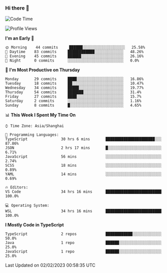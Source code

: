 ### Hi there 👋

<!--
**waynelwz/waynelwz** is a ✨ _special_ ✨ repository because its `README.md` (this file) appears on your GitHub profile.

Here are some ideas to get you started:

- 🔭 I’m currently working on ...
- 🌱 I’m currently learning ...
- 👯 I’m looking to collaborate on ...
- 🤔 I’m looking for help with ...
- 💬 Ask me about ...
- 📫 How to reach me: ...
- 😄 Pronouns: ...
- ⚡ Fun fact: ...
-->

<!--START_SECTION:waka-->
![Code Time](http://img.shields.io/badge/Code%20Time-975%20hrs%2030%20mins-blue)

![Profile Views](http://img.shields.io/badge/Profile%20Views-0-blue)

**I'm an Early 🐤** 

```text
🌞 Morning    44 commits     ██████░░░░░░░░░░░░░░░░░░░   25.58% 
🌆 Daytime    83 commits     ████████████░░░░░░░░░░░░░   48.26% 
🌃 Evening    45 commits     ██████░░░░░░░░░░░░░░░░░░░   26.16% 
🌙 Night      0 commits      ░░░░░░░░░░░░░░░░░░░░░░░░░   0.0%

```
📅 **I'm Most Productive on Thursday** 

```text
Monday       29 commits     ████░░░░░░░░░░░░░░░░░░░░░   16.86% 
Tuesday      18 commits     ██░░░░░░░░░░░░░░░░░░░░░░░   10.47% 
Wednesday    34 commits     █████░░░░░░░░░░░░░░░░░░░░   19.77% 
Thursday     54 commits     ███████░░░░░░░░░░░░░░░░░░   31.4% 
Friday       27 commits     ████░░░░░░░░░░░░░░░░░░░░░   15.7% 
Saturday     2 commits      ░░░░░░░░░░░░░░░░░░░░░░░░░   1.16% 
Sunday       8 commits      █░░░░░░░░░░░░░░░░░░░░░░░░   4.65%

```


📊 **This Week I Spent My Time On** 

```text
⌚︎ Time Zone: Asia/Shanghai

💬 Programming Languages: 
TypeScript               30 hrs 6 mins       ██████████████████████░░░   87.86% 
JSON                     2 hrs 17 mins       █░░░░░░░░░░░░░░░░░░░░░░░░   6.71% 
JavaScript               56 mins             ░░░░░░░░░░░░░░░░░░░░░░░░░   2.74% 
SCSS                     18 mins             ░░░░░░░░░░░░░░░░░░░░░░░░░   0.89% 
YAML                     14 mins             ░░░░░░░░░░░░░░░░░░░░░░░░░   0.69%

🔥 Editors: 
VS Code                  34 hrs 16 mins      █████████████████████████   100.0%

💻 Operating System: 
WSL                      34 hrs 16 mins      █████████████████████████   100.0%

```

**I Mostly Code in TypeScript** 

```text
TypeScript               2 repos             ████████████░░░░░░░░░░░░░   50.0% 
Java                     1 repo              ██████░░░░░░░░░░░░░░░░░░░   25.0% 
JavaScript               1 repo              ██████░░░░░░░░░░░░░░░░░░░   25.0%

```



 Last Updated on 02/02/2023 00:58:35 UTC
<!--END_SECTION:waka-->
